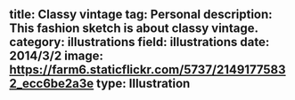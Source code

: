 title: Classy vintage
tag: Personal
description: This fashion sketch is about classy vintage.
category: illustrations
field: illustrations
date: 2014/3/2
image: https://farm6.staticflickr.com/5737/21491775832_ecc6be2a3e
type: Illustration
---
